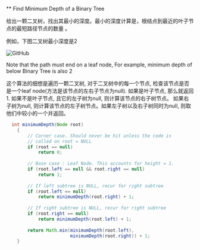 

** Find Minimum Depth of a Binary Tree

给出一颗二叉树，找出其最小的深度。最小的深度计算是，根结点到最近的叶子节点的最短路径节点的数量 。

例如，下图二叉树最小深度是2


![GitHub](https://github.com/huanjulu/Data-Structure-And-Algorithm/blob/master/Binary%20Tree/Calculate%20Minmum%20Depth%20Of%20Tree%20copy/tree122.gif)

Note that the path must end on a leaf node, For example, minimum depth of below Binary Tree is also 2

这个算法的细想是遍历一颗二叉树, 对于二叉树中的每一个节点, 检查该节点是否是一个leaf node(方法是该节点的左右子节点为null). 如果是叶子节点, 那么就返回1. 如果不是叶子节点, 且它的左子树为null, 则计算该节点的右子树节点。 如果右子树为null, 则计算该节点的左子树节点。如果左子树以及右子树同时为null, 则取他们中较小的一个并返回。



``` java
  int minimumDepth(Node root)
    {
        // Corner case. Should never be hit unless the code is
        // called on root = NULL
        if (root == null)
            return 0;
 
        // Base case : Leaf Node. This accounts for height = 1.
        if (root.left == null && root.right == null)
            return 1;
 
        // If left subtree is NULL, recur for right subtree
        if (root.left == null)
            return minimumDepth(root.right) + 1;
 
        // If right subtree is NULL, recur for right subtree
        if (root.right == null)
            return minimumDepth(root.left) + 1;
 
        return Math.min(minimumDepth(root.left),
                        minimumDepth(root.right)) + 1;
    }
 
```

